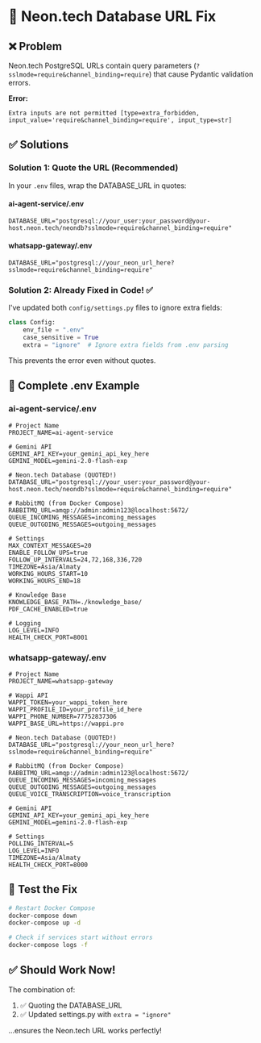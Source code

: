 # 🔧 Neon.tech Database URL Fix

## ❌ Problem

Neon.tech PostgreSQL URLs contain query parameters (`?sslmode=require&channel_binding=require`) that cause Pydantic validation errors.

**Error:**
```
Extra inputs are not permitted [type=extra_forbidden, input_value='require&channel_binding=require', input_type=str]
```

## ✅ Solutions

### **Solution 1: Quote the URL (Recommended)**

In your `.env` files, wrap the DATABASE_URL in quotes:

#### **ai-agent-service/.env**
```env
DATABASE_URL="postgresql://your_user:your_password@your-host.neon.tech/neondb?sslmode=require&channel_binding=require"
```

#### **whatsapp-gateway/.env**
```env
DATABASE_URL="postgresql://your_neon_url_here?sslmode=require&channel_binding=require"
```

### **Solution 2: Already Fixed in Code! ✅**

I've updated both `config/settings.py` files to ignore extra fields:

```python
class Config:
    env_file = ".env"
    case_sensitive = True
    extra = "ignore"  # Ignore extra fields from .env parsing
```

This prevents the error even without quotes.

## 📝 Complete .env Example

### **ai-agent-service/.env**
```env
# Project Name
PROJECT_NAME=ai-agent-service

# Gemini API
GEMINI_API_KEY=your_gemini_api_key_here
GEMINI_MODEL=gemini-2.0-flash-exp

# Neon.tech Database (QUOTED!)
DATABASE_URL="postgresql://your_user:your_password@your-host.neon.tech/neondb?sslmode=require&channel_binding=require"

# RabbitMQ (from Docker Compose)
RABBITMQ_URL=amqp://admin:admin123@localhost:5672/
QUEUE_INCOMING_MESSAGES=incoming_messages
QUEUE_OUTGOING_MESSAGES=outgoing_messages

# Settings
MAX_CONTEXT_MESSAGES=20
ENABLE_FOLLOW_UPS=true
FOLLOW_UP_INTERVALS=24,72,168,336,720
TIMEZONE=Asia/Almaty
WORKING_HOURS_START=10
WORKING_HOURS_END=18

# Knowledge Base
KNOWLEDGE_BASE_PATH=./knowledge_base/
PDF_CACHE_ENABLED=true

# Logging
LOG_LEVEL=INFO
HEALTH_CHECK_PORT=8001
```

### **whatsapp-gateway/.env**
```env
# Project Name
PROJECT_NAME=whatsapp-gateway

# Wappi API
WAPPI_TOKEN=your_wappi_token_here
WAPPI_PROFILE_ID=your_profile_id_here
WAPPI_PHONE_NUMBER=77752837306
WAPPI_BASE_URL=https://wappi.pro

# Neon.tech Database (QUOTED!)
DATABASE_URL="postgresql://your_neon_url_here?sslmode=require&channel_binding=require"

# RabbitMQ (from Docker Compose)
RABBITMQ_URL=amqp://admin:admin123@localhost:5672/
QUEUE_INCOMING_MESSAGES=incoming_messages
QUEUE_OUTGOING_MESSAGES=outgoing_messages
QUEUE_VOICE_TRANSCRIPTION=voice_transcription

# Gemini API
GEMINI_API_KEY=your_gemini_api_key_here
GEMINI_MODEL=gemini-2.0-flash-exp

# Settings
POLLING_INTERVAL=5
LOG_LEVEL=INFO
TIMEZONE=Asia/Almaty
HEALTH_CHECK_PORT=8000
```

## 🚀 Test the Fix

```bash
# Restart Docker Compose
docker-compose down
docker-compose up -d

# Check if services start without errors
docker-compose logs -f
```

## ✅ Should Work Now!

The combination of:
1. ✅ Quoting the DATABASE_URL
2. ✅ Updated settings.py with `extra = "ignore"`

...ensures the Neon.tech URL works perfectly!
